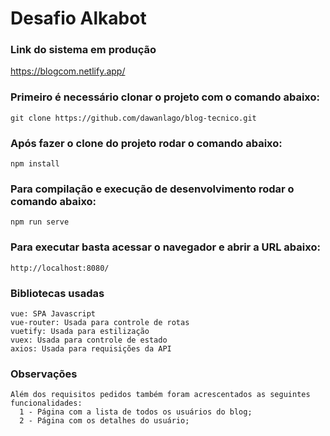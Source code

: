 # Desafio Alkabot

### Link do sistema em produção
https://blogcom.netlify.app/

### Primeiro é necessário clonar o projeto com o comando abaixo:
```
git clone https://github.com/dawanlago/blog-tecnico.git
```

### Após fazer o clone do projeto rodar o comando abaixo:
```
npm install
```

### Para compilação e execução de desenvolvimento rodar o comando abaixo:
```
npm run serve
```

### Para executar basta acessar o navegador e abrir a URL abaixo:
```
http://localhost:8080/
```

### Bibliotecas usadas
```
vue: SPA Javascript
vue-router: Usada para controle de rotas
vuetify: Usada para estilização
vuex: Usada para controle de estado
axios: Usada para requisições da API
```

### Observações
```
Além dos requisitos pedidos também foram acrescentados as seguintes funcionalidades:
  1 - Página com a lista de todos os usuários do blog;
  2 - Página com os detalhes do usuário;
```
